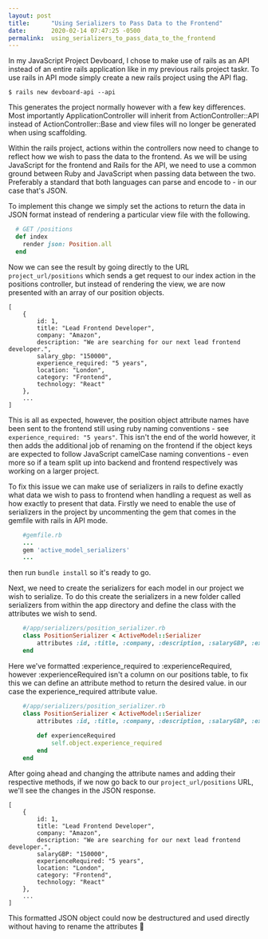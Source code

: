 ```yaml
---
layout: post
title:      "Using Serializers to Pass Data to the Frontend"
date:       2020-02-14 07:47:25 -0500
permalink:  using_serializers_to_pass_data_to_the_frontend
---
```



In my JavaScript Project Devboard, I chose to make use of rails as an API instead of an entire rails application like in my previous rails project taskr. To use rails in API mode simply create a new rails project using the API flag.

`$ rails new devboard-api --api`

This generates the project normally however with a few key differences. Most importantly ApplicationController will inherit from ActionController::API instead of ActionController::Base and view files will no longer be generated when using scaffolding.

Within the rails project, actions within the controllers now need to change to reflect how we wish to pass the data to the frontend. As we will be using JavaScript for the frontend and Rails for the API, we need to use a common ground between Ruby and JavaScript when passing data between the two. Preferably a standard that both languages can parse and encode to - in our case that's JSON. 

To implement this change we simply set the actions to return the data in JSON format instead of rendering a particular view file with the following.

```ruby
  # GET /positions
  def index
    render json: Position.all
  end
```

Now we can see the result by going directly to the URL `project_url/positions` which sends a get request to our index action in the positions controller, but instead of rendering the view, we are now presented with an array of our position objects.

```
[
	{
		id: 1,
		title: "Lead Frontend Developer",
		company: "Amazon",
		description: "We are searching for our next lead frontend developer.",
		salary_gbp: "150000",
		experience_required: "5 years",
		location: "London",
		category: "Frontend",
		technology: "React"
	},
	...
]
```

This is all as expected, however, the position object attribute names have been sent to the frontend still using ruby naming conventions - see `experience_required: "5 years"`. This isn't the end of the world however, it then adds the additional job of renaming on the frontend if the object keys are expected to follow JavaScript camelCase naming conventions - even more so if a team split up into backend and frontend respectively was working on a larger project.

To fix this issue we can make use of serializers in rails to define exactly what data we wish to pass to frontend when handling a request as well as how exactly to present that data. Firstly we need to enable the use of serializers in the project by uncommenting the gem that comes in the gemfile with rails in API mode.

```ruby
	#gemfile.rb
	...
	gem 'active_model_serializers'
	...
```

then run `bundle install` so it's ready to go.

Next, we need to create the serializers for each model in our project we wish to serialize. To do this create the serializers in a new folder called serializers from within the app directory and define the class with the attributes we wish to send.

```ruby
	#/app/serializers/position_serializer.rb
	class PositionSerializer < ActiveModel::Serializer
		attributes :id, :title, :company, :description, :salaryGBP, :experienceRequired, :location, :category, :technology
	end
```

Here we've formatted :experience_required to :experienceRequired, however :experienceRequired isn't a column on our positions table, to fix this we can define an attribute method to return the desired value. in our case the experience_required attribute value.

```ruby
	#/app/serializers/position_serializer.rb
	class PositionSerializer < ActiveModel::Serializer
		attributes :id, :title, :company, :description, :salaryGBP, :experienceRequired, :location, :category, :technology
		
		def experienceRequired
			self.object.experience_required
		end
	end
```

After going ahead and changing the attribute names and adding their respective methods, if we now go back to our `project_url/positions` URL, we'll see the changes in the JSON response.

```
[
	{
		id: 1,
		title: "Lead Frontend Developer",
		company: "Amazon",
		description: "We are searching for our next lead frontend developer.",
		salaryGBP: "150000",
		experienceRequired: "5 years",
		location: "London",
		category: "Frontend",
		technology: "React"
	},
	...
]
```
This formatted JSON object could now be destructured and used directly without having to rename the attributes 🙌
